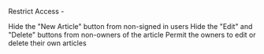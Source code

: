 Restrict Access -

Hide the "New Article" button from non-signed in users
Hide the "Edit" and "Delete" buttons from non-owners of the article
Permit the owners to edit or delete their own articles